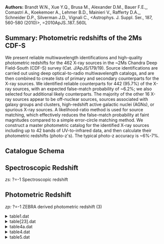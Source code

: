 **Authors:** Brandt W.N., Xue Y.Q., Brusa M., Alexander D.M., Bauer F.E.,, Comastri A., Koekemoer A., Lehmer B.D., Mainieri V., Rafferty D.A.,, Schneider D.P., Silverman J.D., Vignali C., <Astrophys. J. Suppl. Ser., 187, 560-580 (2010)>, =2010ApJS..187..560L

## Summary: Photometric redshifts of the 2Ms CDF-S 

We present reliable multiwavelength identifications and high-quality photometric redshifts for the 462 X-ray sources in the ~2Ms Chandra Deep Field-South (CDF-S) survey (Cat. J/ApJS/179/19). Source identifications are carried out using deep optical-to-radio multiwavelength catalogs, and are then combined to create lists of primary and secondary counterparts for the X-ray sources. We identified reliable counterparts for 442 (95.7%) of the X-ray sources, with an expected false-match probability of ~6.2%; we also selected four additional likely counterparts. The majority of the other 16 X-ray sources appear to be off-nuclear sources, sources associated with galaxy groups and clusters, high-redshift active galactic nuclei (AGNs), or spurious X-ray sources. A likelihood-ratio method is used for source matching, which effectively reduces the false-match probability at faint magnitudes compared to a simple error-circle matching method. We construct a master photometric catalog for the identified X-ray sources including up to 42 bands of UV-to-infrared data, and then calculate their photometric redshifts (photo-z's). The typical photo-z accuracy is ~6%-7%.

## Catalogue Schema


## Spectroscopic Redshift 
 
*zs:* ?=-1 Spectroscopic redshift 
 

## Photometric Redshift 
 
*zp:* ?=-1 ZEBRA derived photometric redshift (3) 
 
<details>
<summary>table1.dat</summary>

| Bytes   | Format   | Units    | Label   | Explanations                                                          |
|:--------|:---------|:---------|:--------|:----------------------------------------------------------------------|
| 1- 7    | A7       | ---      | Cat     | Catalog identification (1)                                            |
| 9- 14   | A6       | ---      | Filt    | Catalog band for the magnitude                                        |
| 16- 19  | F4.1     | ---      | Det     | The minimum threshold used for source                                 |
| 21- 24  | F4.1     | mag      | Depth   | Catalog depth in AB magnitude (3)                                     |
| 26- 29  | I4       | arcmin2  | Angle   | Catalog solid-angle coverage                                          |
| 31- 35  | I5       | ---      | Nonir   | Number of ONIR sources in the ~2Ms CDF-S region                       |
| 37- 39  | F3.1     | arcsec   | sigmao  | 1{sigma} positional error of the ONIR sources                         |
| 41- 44  | F4.2     | ---      | Lth     | Threshold value for the likelihood ratio (4)                          |
| 46- 49  | F4.2     | ---      | R       | Sample reliability. See Section 2.2 for details.                      |
| 51- 54  | F4.2     | ---      | C       | Sample completeness. See Section 2.2 for details.                     |
| 56- 58  | I3       | ---      | Nx      | Total number of X-ray sources that are within                         |
| 60- 62  | I3       | ---      | Nid     | Number of X-ray sources identified with at least                      |
| 64- 66  | I3       | ---      | Nnoid   | Number of X-ray sources not identified                                |
| 68      | I1       | ---      | Nmul    | Number of X-ray sources identified with two ONIR                      |
| 70- 73  | F4.1     | ---      | Nfalse  | Expected number of false matches (5)                                  |
| 75      | I1       | %        | False   | False-match probability. (5)                                          |
| 77- 80  | F4.1     | %        | Recov   | Counterpart recovery rate (6)                                         |
| 82- 85  | F4.1     | %        | X-O     | Fraction of ONIR objects that are detected in                         |
| 87- 89  | I3       | ---      | Npri    | Number of primary counterparts selected from                          |
| 3       | for      | details. | Note    | (6): Defined as the expected number of true counterparts (Nid-Nfalse) |

**Note**: Catalog references as follows:
  WFI     = Giavalisco et al. (2004, Cat. II/261);
  GOODS-S = Giavalisco et al. (2004, Cat. II/261);
  GEMS    = Caldwell et al. (2008ApJS..174..136C);
  MUSIC   = Grazian et al. (2006, Cat. J/A+A/449/951);
  MUSYC   = Taylor et al. (2009, Cat. J/ApJS/183/295);
  SIMPLE  = Damen et al. (2010, ApJ, submitted);
  VLA     = Miller et al. (2008, Cat. J/ApJS/179/114).
Note (2): Note that in some cases multiple searches have been performed with
          different thresholds for deblending purposes.
Note (3): The AB magnitudes for radio sources were converted from the radio flux
          densities, m(AB)=-2.5log(F_{nu}_)-48.60.
Note (4): to discriminate between spurious and real identifications. The
          threshold value is catalog dependent, and generally scales with the
          typical values of likelihood ratios (see Equation (1)), which usually
          increase when the catalog depth or positional errors decrease.
Note (5): See Section 2.3 for details.
Note (6): Defined as the expected number of true counterparts (Nid-Nfalse)
          divided by the number of X-ray sources (Nx).
Note (7): Defined as the expected number of true counterparts (Nid-Nfalse)
          divided by the number of ONIR sources in the CDF-S region (Nonir).

</details>

<details>
<summary>table[23].dat</summary>

| Bytes   | Format   | Units   | Label     | Explanations                                  |
|:--------|:---------|:--------|:----------|:----------------------------------------------|
| 1- 3    | I3       | ---     | [LBB2008] | Running source index number (J/ApJS/179/19)   |
| 5- 8    | F4.2     | arcsec  | sigX      | 1{sigma} X-ray source positional error        |
| 10- 14  | I5       | ---     | ONIR      | ?=0 ONIR (optical/near-IR) ID number          |
| 16- 23  | F8.5     | deg     | RAdeg     | ?=0 ONIR Right Ascension (J2000)              |
| 25- 33  | F9.5     | deg     | DEdeg     | ?=0 ONIR Declination (J2000)                  |
| 35- 37  | F3.1     | arcsec  | sigO      | ?=0 1{sigma} ONIR positional error            |
| 39- 42  | F4.2     | arcsec  | off       | ?=0 X-ray source/counterpart angular distance |
| 44- 47  | F4.2     | ---     | off/s     | ?=0 Angular distance divided by quadratic sum |
| 49- 52  | F4.2     | ---     | Rc        | [0/1]? Counterpart reliability parameter      |
| 54- 60  | A7       | ---     | Cat       | ? ONIR catalog of primary counterpart         |
| 62- 66  | F5.2     | mag     | magO      | ?=0 ONIR magnitude of primary counterpart     |
| 68      | I1       | ---     | n_ONIR    | [0/1]? Muliple ONIR counterparts?             |
| 70- 77  | A8       | ---     | Note      | Remarks (only for table 2)                    |
</details>

<details>
<summary>table4a.dat</summary>

| Bytes   | Format   | Units   | Label   | Explanations                               |
|:--------|:---------|:--------|:--------|:-------------------------------------------|
| 1- 5    | A5       | ---     | Filt    | Filtre, as labelled in table4              |
| 7- 11   | F5.2     | mag     | Medmag  | Median magnitude                           |
| 14- 17  | F4.2     | mag     | NMAD    | Normalized median absolute deviation (1)   |
| 19- 21  | I3       | ---     | N       | Number of X-ray sources used to derive the |

**Note**: The NMAD is a robust measure of the spread of the magnitudes ({sigma})
     in a given band, defined as NMAD=1.48xmedian(|m(AB)-median(m(AB))|).

</details>

<details>
<summary>table4.dat</summary>

| Bytes   | Format   | Units   | Label      | Explanations                                            |
|:--------|:---------|:--------|:-----------|:--------------------------------------------------------|
| 1- 3    | I3       | ---     | [LBB2008]  | Running source index number (J/ApJS/179/19) (1)         |
| 5       | A1       | ---     | l_NUV      | Upper limit flag on NUV                                 |
| 6- 10   | F5.2     | mag     | NUV        | ?=99 GALEX NUV (177-300nm) AB magnitude                 |
| 12- 16  | F5.2     | mag     | e_NUV      | ?=99 Error in NUV                                       |
| 18- 19  | I2       | ---     | f_NUV      | [-1/1] Flag on NUV (2)                                  |
| 21      | A1       | ---     | l_FUV      | Limit flag on FUV                                       |
| 22- 26  | F5.2     | mag     | FUV        | ?=99 GALEX FUV (120-177nm) AB magnitude                 |
| 28- 32  | F5.2     | mag     | e_FUV      | ?=99 Error in FUV                                       |
| 34- 35  | I2       | ---     | f_FUV      | [-1/1] Flag on FUV (2)                                  |
| 37      | A1       | ---     | l_Umag     | Limit flag on Umag                                      |
| 38- 42  | F5.2     | mag     | Umag       | ?=99 VIMOS U band AB magnitude                          |
| 44- 48  | F5.2     | mag     | e_Umag     | ?=99 Error in Umag                                      |
| 50- 52  | I3       | ---     | f_Umag     | [-1/1] Flag on Umag (2)                                 |
| 54- 58  | F5.2     | mag     | 428mag     | ?=99 COMBO-17 428nm narrow band AB magnitude            |
| 60- 64  | F5.2     | mag     | e_428mag   | ?=99 Error in 428mag                                    |
| 66- 68  | I3       | ---     | f_428mag   | [-1/1] Flag on 428mag (2)                               |
| 70- 74  | F5.2     | mag     | 462mag     | ?=99 COMBO-17 462nm narrow band AB magnitude            |
| 76- 80  | F5.2     | mag     | e_462mag   | ?=99 Error in 462mag                                    |
| 82- 84  | I3       | ---     | f_462mag   | [-1/1] Flag on 462mag (2)                               |
| 86- 90  | F5.2     | mag     | 486mag     | ?=99 COMBO-17 486nm narrow band AB magnitude            |
| 92- 96  | F5.2     | mag     | e_486mag   | ?=99 Error in 486mag                                    |
| 98-100  | I3       | ---     | f_486mag   | [-1/1] Flag on 486mag (2)                               |
| 102-106 | F5.2     | mag     | 519mag     | ?=99 COMBO-17 519nm narrow band AB magnitude            |
| 108-112 | F5.2     | mag     | e_519mag   | ?=99 Error in 519mag                                    |
| 114-116 | I3       | ---     | f_519mag   | [-1/1] Flag on 519mag (2)                               |
| 118-122 | F5.2     | mag     | 572mag     | ?=99 COMBO-17 572nm narrow band AB magnitude            |
| 124-128 | F5.2     | mag     | e_572mag   | ?=99 Error in 572mag                                    |
| 130-132 | I3       | ---     | f_572mag   | [-1/1] Flag on 572mag (2)                               |
| 134-138 | F5.2     | mag     | 605mag     | ?=99 COMBO-17 605nm narrow band AB magnitude            |
| 140-144 | F5.2     | mag     | e_605mag   | ?=99 Error in 605mag                                    |
| 146-148 | I3       | ---     | f_605mag   | [-1/1] Flag on 605mag (2)                               |
| 150-154 | F5.2     | mag     | 645mag     | ?=99 COMBO-17 645nm narrow band AB magnitude            |
| 156-160 | F5.2     | mag     | e_645mag   | ?=99 Error in 645mag                                    |
| 162-164 | I3       | ---     | f_645mag   | [-1/1] Flag on 645mag (2)                               |
| 166-170 | F5.2     | mag     | 696mag     | ?=99 COMBO-17 696nm narrow band AB magnitude            |
| 172-176 | F5.2     | mag     | e_696mag   | ?=99 Error in 696mag                                    |
| 178-180 | I3       | ---     | f_696mag   | [-1/1] Flag on 696mag (2)                               |
| 182-186 | F5.2     | mag     | 753mag     | ?=99 COMBO-17 753nm narrow band AB magnitude            |
| 188-192 | F5.2     | mag     | e_753mag   | ?=99 Error in 753mag                                    |
| 194-196 | I3       | ---     | f_753mag   | [-1/1] Flag on 753mag (2)                               |
| 198-202 | F5.2     | mag     | 816mag     | ?=99 COMBO-17 816nm narrow band AB magnitude            |
| 204-208 | F5.2     | mag     | e_816mag   | ?=99 Error in 816mag                                    |
| 210-212 | I3       | ---     | f_816mag   | [-1/1] Flag on 816mag (2)                               |
| 214-218 | F5.2     | mag     | 857mag     | ?=99 COMBO-17 857nm narrow band AB magnitude            |
| 220-224 | F5.2     | mag     | e_857mag   | ?=99 Error in 857mag                                    |
| 226-228 | I3       | ---     | f_857mag   | [-1/1] Flag on 857mag (2)                               |
| 230-234 | F5.2     | mag     | 914mag     | ?=99 COMBO-17 914nm narrow band AB magnitude            |
| 236-240 | F5.2     | mag     | e_914mag   | ?=99 Error in 914mag                                    |
| 242-244 | I3       | ---     | f_914mag   | [-1/1] Flag on 914mag (2)                               |
| 246-250 | F5.2     | mag     | UCmag      | ?=99 COMBO-17 U-band AB magnitude                       |
| 252-256 | F5.2     | mag     | e_UCmag    | ?=99 Error in UCmag                                     |
| 258-260 | I3       | ---     | f_UCmag    | [-1/1] Flag on UCmag (2)                                |
| 262-266 | F5.2     | mag     | BCmag      | ?=99 COMBO-17 B-band AB magnitude                       |
| 268-272 | F5.2     | mag     | e_BCmag    | ?=99 Error in BCmag                                     |
| 274-276 | I3       | ---     | f_BCmag    | [-1/1] Flag on BCmag (2)                                |
| 278-282 | F5.2     | mag     | VCmag      | ?=99 COMBO-17 V-band AB magnitude                       |
| 284-288 | F5.2     | mag     | e_VCmag    | ?=99 Error in VCmag                                     |
| 290-292 | I3       | ---     | f_VCmag    | [-1/1] Flag on VCmag (2)                                |
| 294-298 | F5.2     | mag     | RCmag      | ?=99 COMBO-17 R-band AB magnitude                       |
| 300-304 | F5.2     | mag     | e_RCmag    | ?=99 Error in RCmag                                     |
| 306-308 | I3       | ---     | f_RCmag    | [-1/1] Flag on RCmag (2)                                |
| 310-314 | F5.2     | mag     | ICmag      | ?=99 COMBO-17 I-band AB magnitude                       |
| 316-320 | F5.2     | mag     | e_ICmag    | ?=99 Error in ICmag                                     |
| 322-324 | I3       | ---     | f_ICmag    | [-1/1] Flag on ICmag (2)                                |
| 326-330 | F5.2     | mag     | UM1mag     | ?=99 MUSYC BVR-detected U-band AB magnitude             |
| 332-336 | F5.2     | mag     | e_UM1mag   | ?=99 Error in UM1mag                                    |
| 338-340 | I3       | ---     | f_UM1mag   | [-1/1] Flag on UM1mag (2)                               |
| 342-346 | F5.2     | mag     | BM1mag     | ?=99 MUSYC BVR-detected B-band AB magnitude             |
| 348-352 | F5.2     | mag     | e_BM1mag   | ?=99 Error in BM1mag                                    |
| 354-356 | I3       | ---     | f_BM1mag   | [-1/1] Flag on BM1mag (2)                               |
| 358-362 | F5.2     | mag     | VM1mag     | ?=99 MUSYC BVR-detected V-band AB magnitude             |
| 364-368 | F5.2     | mag     | e_VM1mag   | ?=99 Error in VM1mag                                    |
| 370-372 | I3       | ---     | f_VM1mag   | [-1/1] Flag on VM1mag (2)                               |
| 374-378 | F5.2     | mag     | RM1mag     | ?=99 MUSYC BVR-detected R-band AB magnitude             |
| 380-384 | F5.2     | mag     | e_RM1mag   | ?=99 Error in RM1mag                                    |
| 386-388 | I3       | ---     | f_RM1mag   | [-1/1] Flag on RM1mag (2)                               |
| 390-394 | F5.2     | mag     | IM1mag     | ?=99 MUSYC BVR-detected I-band AB magnitude             |
| 396-400 | F5.2     | mag     | e_IM1mag   | ?=99 Error in IM1mag                                    |
| 402-404 | I3       | ---     | f_IM1mag   | [-1/1] Flag on IM1mag (2)                               |
| 406-410 | F5.2     | mag     | zM1mag     | ?=99 MUSYC BVR-detected z-band AB magnitude             |
| 412-416 | F5.2     | mag     | e_zM1mag   | ?=99 Error in zM1mag                                    |
| 418-420 | I3       | ---     | f_zM1mag   | [-1/1] Flag on zM1mag (2)                               |
| 422-426 | F5.2     | mag     | o3M1mag    | ?=99 MUSYC BVR-detected o3 (501nm) AB magnitude         |
| 428-432 | F5.2     | mag     | e_o3M1mag  | ?=99 Error in o3M1mag                                   |
| 434-436 | I3       | ---     | f_o3M1mag  | [-1/1] Flag on o3M1mag (2)                              |
| 438     | A1       | ---     | l_BM2mag   | Limit flag on BM2mag                                    |
| 439-443 | F5.2     | mag     | BM2mag     | ?=99 MUSYC K-detected B-band AB magnitude               |
| 445-449 | F5.2     | mag     | e_BM2mag   | ?=99 Error in BM2mag                                    |
| 451-453 | I3       | ---     | f_BM2mag   | [-1/1] Flag on BM2mag (2)                               |
| 455     | A1       | ---     | l_VM2mag   | Limit flag on VM2mag                                    |
| 456-460 | F5.2     | mag     | VM2mag     | ?=99 MUSYC K-detected V-band AB magnitude               |
| 462-466 | F5.2     | mag     | e_VM2mag   | ?=99 Error in VM2mag                                    |
| 468-470 | I3       | ---     | f_VM2mag   | [-1/1] Flag on VM2mag (2)                               |
| 472-476 | F5.2     | mag     | RM2mag     | ?=99 MUSYC K-detected R-band AB magnitude               |
| 478-482 | F5.2     | mag     | e_RM2mag   | ?=99 Error in RM2mag                                    |
| 484-486 | I3       | ---     | f_RM2mag   | [-1/1] Flag on RM2mag (2)                               |
| 488     | A1       | ---     | l_IM2mag   | Limit flag on IM2mag                                    |
| 489-493 | F5.2     | mag     | IM2mag     | ?=99 MUSYC K-detected I-band AB magnitude               |
| 495-499 | F5.2     | mag     | e_IM2mag   | ?=99 Error in IM2mag                                    |
| 501-503 | I3       | ---     | f_IM2mag   | [-1/1] Flag on IM2mag (2)                               |
| 505-509 | F5.2     | mag     | zM2mag     | ?=99 MUSYC K-detected z-band AB magnitude               |
| 511-515 | F5.2     | mag     | e_zM2mag   | ?=99 Error in zM2mag                                    |
| 517-519 | I3       | ---     | f_zM2mag   | [-1/1] Flag on zM2mag (2)                               |
| 521     | A1       | ---     | l_JM2mag   | Limit flag on JM2mag                                    |
| 522-526 | F5.2     | mag     | JM2mag     | ?=99 MUSYC K-detected J-band AB magnitude               |
| 528-532 | F5.2     | mag     | e_JM2mag   | ?=99 Error in JM2mag                                    |
| 534-536 | I3       | ---     | f_JM2mag   | [-1/1] Flag on JM2mag (2)                               |
| 538     | A1       | ---     | l_KM2mag   | Limit flag on KM2mag                                    |
| 539-543 | F5.2     | mag     | KM2mag     | ?=99 MUSYC K-detected K-band AB magnitude               |
| 545-549 | F5.2     | mag     | e_KM2mag   | ?=99 Error in KM2mag                                    |
| 551-553 | I3       | ---     | f_KM2mag   | [-1/1] Flag on KM2mag (2)                               |
| 555-559 | F5.2     | mag     | U35GMmag   | ?=99 GOODS-S MUSIC U35 AB magnitude                     |
| 561-565 | F5.2     | mag     | e_U35GMmag | ?=99 Error in U35GMmag                                  |
| 567-569 | I3       | ---     | f_U35GMmag | [-1/1] Flag on U35GMmag (2)                             |
| 571-575 | F5.2     | mag     | U38GMmag   | ?=99 GOODS-S MUSIC U38 AB magnitude                     |
| 577-581 | F5.2     | mag     | e_U38GMmag | ?=99 Error in U38GMmag                                  |
| 583-585 | I3       | ---     | f_U38GMmag | [-1/1] Flag on U38GMmag (2)                             |
| 587-591 | F5.2     | mag     | UGMmag     | ?=99 GOODS-S MUSIC U-band AB magnitude                  |
| 593-597 | F5.2     | mag     | e_UGMmag   | ?=99 Error in UGMmag                                    |
| 599-601 | I3       | ---     | f_UGMmag   | [-1/1] Flag on UGMmag (2)                               |
| 603-607 | F5.2     | mag     | BGMmag     | ?=99 GOODS-S MUSIC F435W AB magnitude                   |
| 609-613 | F5.2     | mag     | e_BGMmag   | ?=99 Error in BGMmag                                    |
| 615-617 | I3       | ---     | f_BGMmag   | [-1/1] Flag on BGMmag (2)                               |
| 619-623 | F5.2     | mag     | VGMmag     | ?=99 GOODS-S MUSIC F606W AB magnitude                   |
| 625-629 | F5.2     | mag     | e_VGMmag   | ?=99 Error in VGMmag                                    |
| 631-633 | I3       | ---     | f_VGMmag   | [-1/1] Flag on VGMmag (2)                               |
| 635-639 | F5.2     | mag     | iGMmag     | ?=99 GOODS-S MUSIC F775W AB magnitude                   |
| 641-645 | F5.2     | mag     | e_iGMmag   | ?=99 Error in iGMmag                                    |
| 647-649 | I3       | ---     | f_iGMmag   | [-1/1] Flag on iGMmag (2)                               |
| 651-655 | F5.2     | mag     | zGMmag     | ?=99 GOODS-S MUSIC F850LP AB magnitude                  |
| 657-661 | F5.2     | mag     | e_zGMmag   | ?=99 Error in zGMmag                                    |
| 663-665 | I3       | ---     | f_zGMmag   | [-1/1] Flag on zGMmag (2)                               |
| 667-671 | F5.2     | mag     | JGMmag     | ?=99 GOODS-S MUSIC J AB magnitude                       |
| 673-677 | F5.2     | mag     | e_JGMmag   | ?=99 Error in JGMmag                                    |
| 679-681 | I3       | ---     | f_JGMmag   | [-1/1] Flag on JGMmag (2)                               |
| 683-687 | F5.2     | mag     | HGMmag     | ?=99 GOODS-S MUSIC H AB magnitude                       |
| 689-693 | F5.2     | mag     | e_HGMmag   | ?=99 Error in HGMmag                                    |
| 695-697 | I3       | ---     | f_HGMmag   | [-1/1] Flag on HGMmag (2)                               |
| 699-703 | F5.2     | mag     | KGMmag     | ?=99 GOODS-S MUSIC K AB magnitude                       |
| 705-709 | F5.2     | mag     | e_KGMmag   | ?=99 Error in KGMmag                                    |
| 711-713 | I3       | ---     | f_KGMmag   | [-1/1] Flag on KGMmag (2)                               |
| 715-719 | F5.2     | mag     | 3.6GMmag   | ?=99 GOODS-S MUSIC 3.6um AB magnitude                   |
| 721-725 | F5.2     | mag     | e_3.6GMmag | ?=99 Error in 3.6GMmag                                  |
| 727-729 | I3       | ---     | f_3.6GMmag | [-1/1] Flag on 3.6GMmag (2)                             |
| 731-735 | F5.2     | mag     | 4.5GMmag   | ?=99 GOODS-S MUSIC 4.5um AB magnitude                   |
| 737-741 | F5.2     | mag     | e_4.5GMmag | ?=99 Error in 4.5GMmag                                  |
| 743-745 | I3       | ---     | f_4.5GMmag | [-1/1] Flag on 4.5GMmag (2)                             |
| 747-751 | F5.2     | mag     | 5.8GMmag   | ?=99 GOODS-S MUSIC 5.8um AB magnitude                   |
| 753-757 | F5.2     | mag     | e_5.8GMmag | ?=99 Error in 5.8GMmag                                  |
| 759-761 | I3       | ---     | f_5.8GMmag | [-1/1] Flag on 5.8GMmag (2)                             |
| 763-767 | F5.2     | mag     | 8.0GMmag   | ?=99 GOODS-S MUSIC 8.0um AB magnitude                   |
| 769-773 | F5.2     | mag     | e_8.0GMmag | ?=99 Error in 8.0GMmag                                  |
| 775-777 | I3       | ---     | f_8.0GMmag | [-1/1] Flag on 8.0GMmag (2)                             |
| 779     | A1       | ---     | l_RWmag    | Limit flag on RWmag                                     |
| 780-784 | F5.2     | mag     | RWmag      | ?=99 WFI catalog R-band AB magnitude                    |
| 786-790 | F5.2     | mag     | e_RWmag    | ?=99 Error in RWmag                                     |
| 792-794 | I3       | ---     | f_RWmag    | [-1/1] Flag on RWmag (2)                                |
| 796-800 | F5.2     | mag     | BGmag      | ?=99 GOODS-S catalog F435W AB magnitude                 |
| 802-806 | F5.2     | mag     | e_BGmag    | ?=99 Error in BGmag                                     |
| 808-810 | I3       | ---     | f_BGmag    | [-1/1] Flag on BGmag (2)                                |
| 812-816 | F5.2     | mag     | VGSmag     | ?=99 GOODS-S catalog F606W AB magnitude                 |
| 818-822 | F5.2     | mag     | e_VGSmag   | ?=99 Error in VGSmag                                    |
| 824-826 | I3       | ---     | f_VGSmag   | [-1/1] Flag on VGSmag (2)                               |
| 828-832 | F5.2     | mag     | iGSmag     | ?=99 GOODS-S catalog F775W AB magnitude                 |
| 834-838 | F5.2     | mag     | e_iGSmag   | ?=99 Error in iGSmag                                    |
| 840-842 | I3       | ---     | f_iGSmag   | [-1/1] Flag on iGSmag (2)                               |
| 844     | A1       | ---     | l_zGSmag   | Limit flag on zGSmag                                    |
| 845-849 | F5.2     | mag     | zGSmag     | ?=99 GOODS-S catalog F850LP AB magnitude                |
| 851-855 | F5.2     | mag     | e_zGSmag   | ?=99 Error in zGSmag                                    |
| 857-859 | I3       | ---     | f_zGSmag   | [-1/1] Flag on zGSmag (2)                               |
| 861-865 | F5.2     | mag     | VGmag      | ?=99 GEMS catalog F606W AB magnitude                    |
| 867-871 | F5.2     | mag     | e_VGmag    | ?=99 Error in VGmag                                     |
| 873-875 | I3       | ---     | f_VGmag    | [-1/1] Flag on VGmag (2)                                |
| 877     | A1       | ---     | l_zGmag    | Limit flag on zGmag                                     |
| 878-882 | F5.2     | mag     | zGmag      | ?=99 GEMS catalog F850LP AB magnitude                   |
| 884-888 | F5.2     | mag     | e_zGmag    | ?=99 Error in zGmag                                     |
| 890-892 | I3       | ---     | f_zGmag    | [-1/1] Flag on zGmag (2)                                |
| 894-898 | F5.2     | mag     | 3.6S       | ?=99 SIMPLE catalog 3.6um AB magnitude                  |
| 900-904 | F5.2     | mag     | e_3.6S     | ?=99 Error in 3.6S                                      |
| 906-908 | I3       | ---     | f_3.6S     | [-1/1] Flag on 3.6S (2)                                 |
| 910-914 | F5.2     | mag     | 4.5S       | ?=99 SIMPLE catalog 4.5um AB magnitude                  |
| 916-920 | F5.2     | mag     | e_4.5S     | ?=99 Error in 4.5S                                      |
| 922-924 | I3       | ---     | f_4.5S     | [-1/1] Flag on 4.5S (2)                                 |
| 926     | A1       | ---     | l_5.8S     | Limit flag on 5.8S                                      |
| 927-931 | F5.2     | mag     | 5.8S       | ?=99 SIMPLE catalog 5.8um AB magnitude                  |
| 933-937 | F5.2     | mag     | e_5.8S     | ?=99 Error in 5.8S                                      |
| 939-941 | I3       | ---     | f_5.8S     | [-1/1] Flag on 5.8S (2)                                 |
| 943     | A1       | ---     | l_8.0S     | Limit flag on 8.0S                                      |
| 944-948 | F5.2     | mag     | 8.0S       | ?=99 SIMPLE catalog 8.0um AB magnitude                  |
| 950-954 | F5.2     | mag     | e_8.0S     | ?=99 Error in 8.0S                                      |
| 956-958 | I3       | ---     | f_8.0S     | [-1/1] Flag on 8.0S (2)                                 |
| 960-964 | F5.2     | mag     | VLA        | ?=99 VLA 1.4GHz magnitude in AB system                  |
| 966-970 | F5.2     | mag     | e_VLA      | ?=99 Error in VLA                                       |
| 972-973 | I2       | ---     | f_VLA      | [-1/1] Flag on VLA (2)                                  |
| 1       | =        | the     | data       | point was used in the photometric redshift calculation, |
| 0       | =        | the     | data       | point was not used or not available,                    |
| 1       | =        | the     | data       | point is probably problematic, either being blended or  |

**Note**: The radio data are used only in the X-ray source identification
     process, and are not used in the photometric redshift calculation.
     All photometric data are given in AB magnitudes.
     For the first line, value in parenthesis:
Note (2): the flag has the values:
    1 = the data point was used in the photometric redshift calculation,
    0 = the data point was not used or not available,
   -1 = the data point is probably problematic, either being blended or
        disagreeing with other data.

</details>

<details>
<summary>table5.dat</summary>

| Bytes   | Format   | Units     | Label            | Explanations                                                              |
|:--------|:---------|:----------|:-----------------|:--------------------------------------------------------------------------|
| 1- 3    | I3       | ---       | [LBB2008]        | Running source index number (J/ApJS/179/19)                               |
| 5- 10   | F6.3     | ---       | zs               | ?=-1 Spectroscopic redshift                                               |
| 12- 17  | F6.3     | ---       | zp               | ?=-1 ZEBRA derived photometric redshift (3)                               |
| 19- 24  | F6.3     | ---       | zLow             | ?=-1 Lower 1{sigma} redshift confidence interval                          |
| 26- 31  | F6.3     | ---       | zUp              | ?=-1 Upper 1{sigma} redshift confidence interval                          |
| 33- 34  | I2       | ---       | NDet             | Number of filters source is detected                                      |
| 36- 37  | I2       | ---       | NFilt            | Number of filters used in the zp calculation                              |
| 39- 43  | F5.2     | ---       | chi2             | Reduced {chi}^2^ of best-fit result                                       |
| 45- 50  | F6.3     | ---       | Azp              | ?=-1 Alternative photometric redshift                                     |
| 52- 56  | F5.2     | ---       | Achi2            | ?=-1 Reduced {chi}^2^ for alternative zp                                  |
| 58      | I1       | ---       | ODet             | [0/1] X-ray source detected in optical? (4)                               |
| 60- 61  | I2       | ---       | r_zs             | ?=-1 zs reference code (5)                                                |
| 16      | sources  | without   | identifications. | Note (4): A value of "0" means no optical detection, in which case the zp |
| 20      | sources  | in        | the              | photometric sample that do not have optical detections.                   |
| 1       | =        | Le        | Fevre            | et al. (2004, Cat. J/A+A/428/1043)                                        |
| 2       | =        | Szokoly   | et               | al. (2004, Cat. J/ApJS/155/271)                                           |
| 3       | =        | Zheng     | et               | al. (2004, Cat. J/ApJS/155/73)                                            |
| 4       | =        | Mignoli   | et               | al. (2005, Cat. J/A+A/437/883)                                            |
| 5       | =        | Ravikumar | et               | al. (2007, Cat. J/A+A/465/1099)                                           |
| 6       | =        | Vanzella  | et               | al. (2008, Cat. J/A+A/478/83)                                             |
| 7       | =        | Popesso   | et               | al. (2009A&A...494..443P)                                                 |
| 8       | =        | Silverman | et               | al. (2010, in prep)                                                       |

**Note**: Set to "0" for the six stars and "-1" for the 16 sources without
     identifications.
Note (4): A value of "0" means no optical detection, in which case the zp
     was calculated using only the IR/NIR data and the optical upper-limit
     information (and is probably not very reliable). There are 20 sources
     in the photometric sample that do not have optical detections.
Note (5): References as follows:
      1 = Le Fevre et al. (2004, Cat. J/A+A/428/1043)
      2 = Szokoly et al. (2004, Cat. J/ApJS/155/271)
      3 = Zheng et al. (2004, Cat. J/ApJS/155/73)
      4 = Mignoli et al. (2005, Cat. J/A+A/437/883)
      5 = Ravikumar et al. (2007, Cat. J/A+A/465/1099)
      6 = Vanzella et al. (2008, Cat. J/A+A/478/83)
      7 = Popesso et al. (2009A&A...494..443P)
      8 = Silverman et al. (2010, in prep)

</details>
